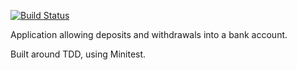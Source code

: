 [![Build Status](https://travis-ci.com/AlinaGoaga/fizzbuzz-ema.svg?branch=master)](https://travis-ci.com/AlinaGoaga/fizzbuzz-ema)

Application allowing deposits and withdrawals into a bank account. 

Built around TDD, using Minitest.
